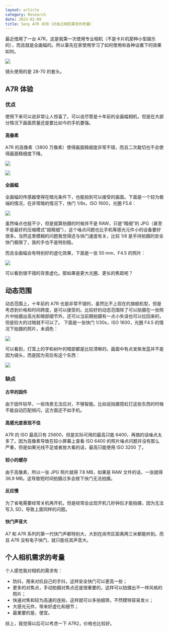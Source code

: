 ```yaml
---
layout: article
category: Research
date: 2023-02-09
title: Sony A7R 评测（对自己相机需求的考量）
---
```

<!-- excerpt-start -->
最近借用了一台 A7R，这是我第一次使用专业相机（不是卡片机那种小型娱乐的），而且就是全画幅的。所以事先在家使用学习了如何使用和各种设置下的效果如何。

![](/assets/images/IMG_4632.jpeg)

镜头使用的是 28-70 的套头。

## A7R 体验
### 优点
使用下来可以说非常让人惊喜了。可以说尽管是十年前的全画幅相机，但是在大部分情况下画面质量还是要比如今的手机要强。

#### 高像素
A7R 的高像素（3800 万像素）使得画面精细度非常不错，而且二次裁切也不会使得画面精细度下降。

![](/assets/images/DSC04869.JPG)

![](/assets/images/DSC04869%202.JPG)

#### 全画幅
全画幅的传感器使得在暗光条件下，也能拍到可以接受的画面。下面是一个较为极端的情况，在非常暗的情况下，快门 1/8s，ISO 1600，光圈 F5.6：

![](/assets/images/DSC04867.JPG)

虽然噪点也挺不少，但是就算拍摄的时候并不是 RAW，只是“精细”的 JPG（甚至不是最好的压缩模式“超精细”），这个噪点问题也比手机等感光元件小的设备要好很多。当然这里模糊的问题我觉得还与快门速度有关，比较 1/8 是手持拍摄的安全快门极限了，我的手也不是特别稳。

而且全画幅会有特别好的虚化效果，下面是一张 50 mm、F4.5 的照片：

![](/assets/images/DSC04754.JPG)

可以看到很不错的背景虚化。那如果是更大光圈、更长的焦距呢？

## 动态范围
动态范围上，十年前的 A7R 也是非常不错的，虽然比不上现在的旗舰机型，但是考虑到价格和时间跨度，是可以接受的。比较好的动态范围除了可以拍摄在一张照片中拍摄出高光和暗部细节外，还可以当前期拍摄有一点小失误也可以拉回来的，但是较大的过暗就不可以了。
下面是一张快门 1/30s，ISO 1600，光圈 F4.5 的情况下拍摄的照片，未调色：

![](/assets/images/DSC04839.JPG)

可以看到，灯笼上的字和树叶的暗部都是比较清晰的。画面中有点发紫发蓝并不是因为镜头，而是因为背后有这个东西：

![](/assets/images/WechatIMG31.jpeg)

### 缺点
#### 古早的固件
由于固件较早，一些场景无法应对，不够智能。比如说拍摄霓虹灯这些东西的时候不能自动匹配频闪，这方面还不如手机。

#### 高感光度表现不佳
A7R 的 ISO 最高只有 25600，但是实际可用的最高只能 6400，再搞的话噪点太多了。因为高像素导致在较小屏幕上查看 ISO 6400 的照片噪点问题并没有那么严重，但是如果光线不足或者放大看的话，最高只能使用 ISO 3200 了。

#### 较小的缓存
由于高像素，所以一张 JPG 照片就得 7.8 MB，如果是 RAW 文件的话，一张就得 36.9 MB。这导致短时间拍摄过多会按下快门无法拍摄。

#### 反应慢
为了省电需要经常关机再开机，但是经常会出现开机几秒钟后才能拍摄，因为无法写入 SD，导致上面同样的问题。

#### 快门声音大
A7 和 A7R 系列的第一代快门声都特别大，大到在闹市区距离两三米都能听到。而且 A7R 没有电子快门，就只能任其声音大。

## 个人相机需求的考量
个人感觉我对相机的需求有：
 - 防抖，用来对抗自己的手抖，这样安全快门可以更高一些；
 - 更多的对焦点，手动拍摄对焦点还是很重要的，这样可以拍摄出不一样风格的照片；
 - 快速对焦和较为高速的连拍，这样就可以多拍细筛，不然模特容易发火；
 - 大感光元件，带来好虚化和细节；
 - 最重要的是，便宜。

 综上，我觉得以后可以考虑一下 A7R2，价格也比较好。